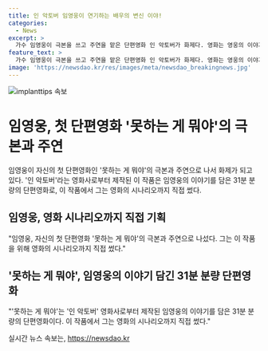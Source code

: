 ```yaml
---
title: 인 악토버 임영웅이 연기하는 배우의 변신 이야!
categories:
  - News
excerpt: >
  가수 임영웅이 극본을 쓰고 주연을 맡은 단편영화 인 악토버가 화제다. 영화는 영웅의 이야기를 31분 동안 담아내며, 그의 다재다능함을 입증한다. 이번 영화에서 영웅은 시나리오까지 직접 써내어 자신만의 색깔을 더해 호평을 받고 있다.
feature_text: >
  가수 임영웅이 극본을 쓰고 주연을 맡은 단편영화 인 악토버가 화제다. 영화는 영웅의 이야기를 31분 동안 담아내며, 그의 다재다능함을 입증한다. 이번 영화에서 영웅은 시나리오까지 직접 써내어 자신만의 색깔을 더해 호평을 받고 있다.
image: 'https://newsdao.kr/res/images/meta/newsdao_breakingnews.jpg'
---
```


<p><img src="https://newsdao.kr/res/images/meta/newsdao_breakingnews.jpg" alt="implanttips 속보" /></p>

<h1>임영웅, 첫 단편영화 '못하는 게 뭐야'의 극본과 주연</h1>

<p>임영웅이 자신의 첫 단편영화인 '못하는 게 뭐야'의 극본과 주연으로 나서 화제가 되고 있다. '인 악토버'라는 영화사로부터 제작된 이 작품은 임영웅의 이야기를 담은 31분 분량의 단편영화로, 이 작품에서 그는 영화의 시나리오까지 직접 썼다.</p>

<p data-ke-size="size16"></p>

<h2 data-ke-size="size26">임영웅, 영화 시나리오까지 직접 기획</h2>

<p>"임영웅, 자신의 첫 단편영화 '못하는 게 뭐야'의 극본과 주연으로 나섰다. 그는 이 작품을 위해 영화의 시나리오까지 직접 썼다."</p>

<p data-ke-size="size16"></p>

<h2 data-ke-size="size26">'못하는 게 뭐야', 임영웅의 이야기 담긴 31분 분량 단편영화</h2>

<p>"'못하는 게 뭐야'는 '인 악토버' 영화사로부터 제작된 임영웅의 이야기를 담은 31분 분량의 단편영화이다. 이 작품에서 그는 영화의 시나리오까지 직접 썼다."</p>

<p data-ke-size="size16"></p>
실시간 뉴스 속보는, <a href="https://newsdao.kr" rel="dofollow">https://newsdao.kr</a>


